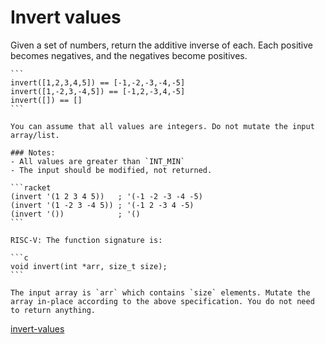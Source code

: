 # Invert values

Given a set of numbers, return the additive inverse of each. Each positive becomes negatives, and the negatives become positives.

~~~if-not:racket
```
invert([1,2,3,4,5]) == [-1,-2,-3,-4,-5]
invert([1,-2,3,-4,5]) == [-1,2,-3,4,-5]
invert([]) == []
```
~~~

```if:javascript,python,ruby,php,elixir,dart,go
You can assume that all values are integers. Do not mutate the input array/list.
```

```if:c,riscv
### Notes:
- All values are greater than `INT_MIN`
- The input should be modified, not returned.
```
~~~if:racket
```racket
(invert '(1 2 3 4 5))   ; '(-1 -2 -3 -4 -5)
(invert '(1 -2 3 -4 5)) ; '(-1 2 -3 4 -5)
(invert '())            ; '()
```
~~~

~~~if:riscv
RISC-V: The function signature is:

```c
void invert(int *arr, size_t size);
```

The input array is `arr` which contains `size` elements. Mutate the array in-place according to the above specification. You do not need to return anything.
~~~



[invert-values](https://www.codewars.com/kata/5899dc03bc95b1bf1b0000ad)